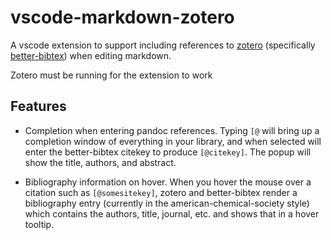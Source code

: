 # vscode-markdown-zotero

A vscode extension to support including references to
[zotero](https://www.zotero.org/) (specifically
[better-bibtex](https://retorque.re/zotero-better-bibtex/)) when editing
markdown.

Zotero must be running for the extension to work

## Features

- Completion when entering pandoc references. Typing `[@` will bring up
  a completion window of everything in your library, and when selected
  will enter the better-bibtex citekey to produce `[@citekey]`. The popup
  will show the title, authors, and abstract.

- Bibliography information on hover. When you hover the mouse over a citation
  such as `[@somesitekey]`, zotero and better-bibtex render a bibliography entry
  (currently in the american-chemical-society style) which contains the authors,
  title, journal, etc. and shows that in a hover tooltip.
